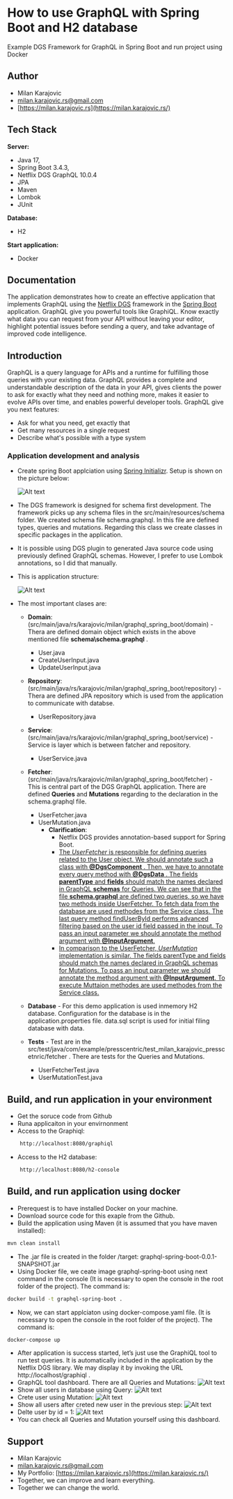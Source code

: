 # How to use GraphQL with Spring Boot and H2 database
Example DGS Framework for GraphQL in Spring Boot and run project using Docker



## Author

- Milan Karajovic
- milan.karajovic.rs@gmail.com
- [https://milan.karajovic.rs](https://milan.karajovic.rs/)


## Tech Stack

**Server:** 
- Java 17, 
- Spring Boot 3.4.3, 
- Netflix DGS GraphQL 10.0.4
- JPA
- Maven
- Lombok
- JUnit

**Database:**
- H2

**Start application:**
- Docker

## Documentation

The application demonstrates how to create an effective application that implements GraphQL using the [Netflix DGS](https://netflix.github.io/dgs/) framework in the [Spring Boot](https://spring.io/projects/spring-boot) application. GraphQL give you  powerful tools like GraphiQL. Know exactly what data you can request from your API without leaving your editor, highlight potential issues before sending a query, and take advantage of improved code intelligence.

## Introduction
GraphQL is a query language for APIs and a runtime for fulfilling those queries with your existing data. GraphQL provides a complete and understandable description of the data in your API, gives clients the power to ask for exactly what they need and nothing more, makes it easier to evolve APIs over time, and enables powerful developer tools.
GraphQL give you next features:
- Ask for what you need, get exactly that
- Get many resources in a single request
- Describe what's possible with a type system


### Application development and analysis
- Create spring Boot applciation using [Spring Initializr](https://start.spring.io/). Setup is shown on the picture below:

  ![Alt text](Documentation/SpringIntitializrWithDependencies.jpg)

- The DGS framework is designed for schema first development. The framework picks up any schema files in the src/main/resources/schema folder. We created schema file schema.graphql. In this file are defined types, queries and mutations. Regarding this class we create classes in specific packages in the application.

- It is possible using DGS plugin to generated Java source code using previously defined GraphQL schemas. However, I prefer to use Lombok annotations, so I did that manually.

- This is application structure:

  ![Alt text](Documentation/ApplicationStructure.jpg)

- The most important clases are:

    - **Domain**: (src/main/java/rs/karajovic/milan/graphql_spring_boot/domain) - Thera are defined domain object which exists in the above mentioned file **schema\schema.graphql** .
      - User.java
      - CreateUserInput.java
      - UpdateUserInput.java

    - **Repository**: (src/main/java/rs/karajovic/milan/graphql_spring_boot/repository) - Thera are defined JPA repository which is used from the application to communicate with databse.
      - UserRepository.java

    - **Service**: (src/main/java/rs/karajovic/milan/graphql_spring_boot/service) - Service is layer which is between fatcher and repository.
      - UserService.java

    - **Fetcher**: (src/main/java/rs/karajovic/milan/graphql_spring_boot/fetcher) - This is central part of the DGS GraphQL application. There are defined **Queries** and **Mutations** regarding to the declaration in the schema.graphql file.
      - UserFetcher.java
      - UserMutation.java
          - **Clarification**:
            - Netflix DGS provides annotation-based support for Spring Boot.
            - <u>The *UserFetcher* is responsible for defining queries related to the User object. We should annotate such a class with **@DgsComponent** . Then, we have to annotate every query method with **@DgsData** . The fields **parentType** and **fields** should match the names declared in GraphQL **schemas** for Queries. We can see that in the file **schema.graphql** are defined two queries, so we have two methods inside UserFetcher. To fetch data from the database are used methodes from the Service class. The last query method findUserById performs advanced filtering based on the user id field passed in the input. To pass an input parameter we should annotate the method argument with **@InputArgument**.</u>
            - <u>In comparison to the UserFetcher, *UserMutation* implementation is similar. The fields parentType and fields should match the names declared in GraphQL schemas for Mutations. To pass an input parameter we should annotate the method argument with **@InputArgument**. To execute Muttaion methodes are used methodes from the Service class.</u>
	  
    - **Database** - For this demo application is used inmemory H2 database. Configuration for the database is in the application.properties file. data.sql script is used for initial filing database with data.

    - **Tests** - Test are in the src/test/java/com/example/presscentric/test_milan_karajovic_presscetnric/fetcher . There are tests for the Queries and Mutations.
	  - UserFetcherTest.java
	  - UserMutationTest.java

## Build, and run application in your environment
- Get the soruce code from Github
- Runa applicaiton in your envirnonment
- Access to the Graphiql:
```bash
	http://localhost:8080/graphiql
```
- Access to the H2 database:
```bash
	http://localhost:8080/h2-console
```

## Build, and run application using docker

- Prerequest is to have installed Docker on your machine.
- Download source code for this exaple from the Github.
- Build the application using Maven (it is assumed that you have maven installed):
```bash
mvn clean install
```
- The .jar file is created in the folder /target: graphql-spring-boot-0.0.1-SNAPSHOT.jar
- Using Docker file, we ceate image graphql-spring-boot using next command in the console (It is necessary to open the console in the root folder of the project). The command is:
```bash
docker build -t graphql-spring-boot .
```
- Now, we can start applciaton using docker-compose.yaml file.  (It is necessary to open the console in the root folder of the project). The command is:
```bash
docker-compose up
```
- After application is success started, let’s just use the GraphiQL tool to run test queries. It is automatically included in the application by the Netflix DGS library. We may display it by invoking the URL http://localhost/graphiql . 
 - GraphQL tool dashboard. There are all Queries and Mutations:
  ![Alt text](Documentation/GraphQL-Dashboard01.jpg)
 - Show all users in database using Query:
  ![Alt text](Documentation/GraphQL-Dashboard02.jpg)
 - Crete user using Mutation:
  ![Alt text](Documentation/GraphQL-Dashboard03.jpg)
 - Show all users after creted new user in the previous step:
  ![Alt text](Documentation/GraphQL-Dashboard04.jpg)
 - Delte user by id = 1:
  ![Alt text](Documentation/GraphQL-Dashboard05.jpg)
 - You can check all Queries and Mutation yourself using this dashboard.
 
## Support

- Milan Karajovic
- milan.karajovic.rs@gmail.com
- My Portfolio: [https://milan.karajovic.rs](https://milan.karajovic.rs/)
- Together, we can improve and learn everything.
- Together we can change the world.
